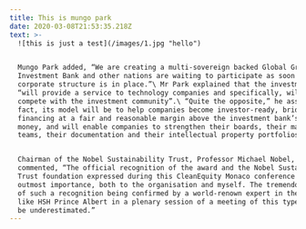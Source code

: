 ```yaml
---
title: This is mungo park
date: 2020-03-08T21:53:35.218Z
text: >-
  ![this is just a test](/images/1.jpg "hello")


  Mungo Park added, “We are creating a multi-sovereign backed Global Green
  Investment Bank and other nations are waiting to participate as soon as the
  corporate structure is in place.”\ Mr Park explained that the investment bank
  “will provide a service to technology companies and specifically, will not
  compete with the investment community”.\ “Quite the opposite,” he assured. “In
  fact, its model will be to help companies become investor-ready, bridge
  financing at a fair and reasonable margin above the investment bank’s cost of
  money, and will enable companies to strengthen their boards, their management
  teams, their documentation and their intellectual property portfolios.”


  Chairman of the Nobel Sustainability Trust, Professor Michael Nobel,
  commented, “The official recognition of the award and the Nobel Sustainability
  Trust foundation expressed during this CleanEquity Monaco conference is of
  outmost importance, both to the organisation and myself. The tremendous value
  of such a recognition being confirmed by a world-renown expert in the field
  like HSH Prince Albert in a plenary session of a meeting of this type cannot
  be underestimated.”
---
```


